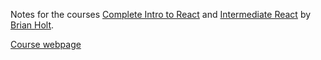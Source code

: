 Notes for the courses [Complete Intro to React](https://frontendmasters.com/courses/complete-react-v8/) and [Intermediate React](https://frontendmasters.com/courses/intermediate-react-v5/) by [Brian Holt](https://frontendmasters.com/teachers/brian-holt/).

[Course webpage](https://react-v8.holt.courses/)
